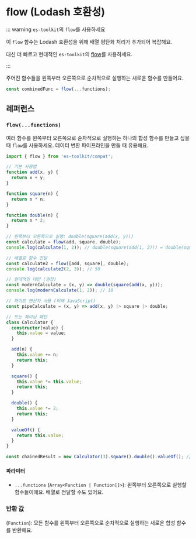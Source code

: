 # flow (Lodash 호환성)

::: warning `es-toolkit`의 `flow`를 사용하세요

이 `flow` 함수는 Lodash 호환성을 위해 배열 평탄화 처리가 추가되어 복잡해요.

대신 더 빠르고 현대적인 `es-toolkit`의 [flow](../../function/flow.md)를 사용하세요.

:::

주어진 함수들을 왼쪽부터 오른쪽으로 순차적으로 실행하는 새로운 함수를 만들어요.

```typescript
const combinedFunc = flow(...functions);
```

## 레퍼런스

### `flow(...functions)`

여러 함수를 왼쪽부터 오른쪽으로 순차적으로 실행하는 하나의 합성 함수를 만들고 싶을 때 `flow`를 사용하세요. 데이터 변환 파이프라인을 만들 때 유용해요.

```typescript
import { flow } from 'es-toolkit/compat';

// 기본 사용법
function add(x, y) {
  return x + y;
}

function square(n) {
  return n * n;
}

function double(n) {
  return n * 2;
}

// 왼쪽부터 오른쪽으로 실행: double(square(add(x, y)))
const calculate = flow(add, square, double);
console.log(calculate(1, 2)); // double(square(add(1, 2))) = double(square(3)) = double(9) = 18

// 배열로 함수 전달
const calculate2 = flow([add, square], double);
console.log(calculate2(2, 3)); // 50

// 현대적인 대안 (권장)
const modernCalculate = (x, y) => double(square(add(x, y)));
console.log(modernCalculate(1, 2)); // 18

// 파이프 연산자 사용 (미래 JavaScript)
const pipeCalculate = (x, y) => add(x, y) |> square |> double;

// 또는 체이닝 패턴
class Calculator {
  constructor(value) {
    this.value = value;
  }

  add(n) {
    this.value += n;
    return this;
  }

  square() {
    this.value *= this.value;
    return this;
  }

  double() {
    this.value *= 2;
    return this;
  }

  valueOf() {
    return this.value;
  }
}

const chainedResult = new Calculator(3).square().double().valueOf(); // 18
```

#### 파라미터

- `...functions` (`Array<Function | Function[]>`): 왼쪽부터 오른쪽으로 실행할 함수들이에요. 배열로 전달할 수도 있어요.

### 반환 값

(`Function`): 모든 함수를 왼쪽부터 오른쪽으로 순차적으로 실행하는 새로운 합성 함수를 반환해요.
